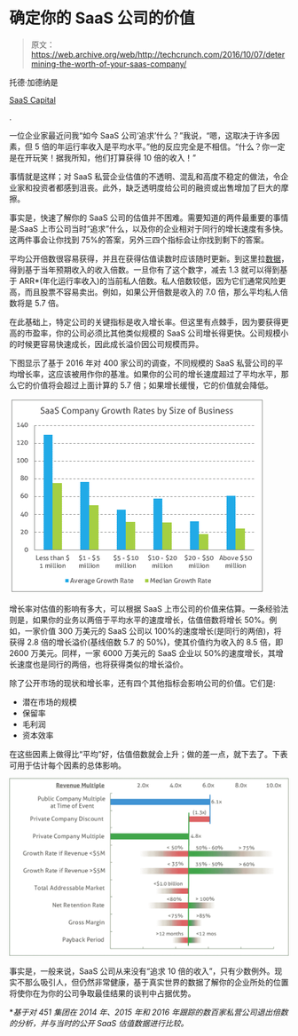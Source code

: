 # 确定你的 SaaS 公司的价值

> 原文：<https://web.archive.org/web/http://techcrunch.com/2016/10/07/determining-the-worth-of-your-saas-company/>

托德·加德纳是

[SaaS Capital](https://web.archive.org/web/20230316102106/http://www.saas-capital.com/)

.

一位企业家最近问我“如今 SaaS 公司‘追求’什么？”我说，“嗯，这取决于许多因素，但 5 倍的年运行率收入是平均水平。”他的反应完全是不相信。“什么？你一定是在开玩笑！据我所知，他们打算获得 10 倍的收入！”

事情就是这样；对 SaaS 私营企业估值的不透明、混乱和高度不稳定的做法，令企业家和投资者都感到沮丧。此外，缺乏透明度给公司的融资或出售增加了巨大的摩擦。

事实是，快速了解你的 SaaS 公司的估值并不困难。需要知道的两件最重要的事情是:SaaS 上市公司当时“追求”什么，以及你的企业相对于同行的增长速度有多快。这两件事会让你找到 75%的答案，另外三四个指标会让你找到剩下的答案。

平均公开倍数很容易获得，并且在获得估值读数时应该随时更新。到这里拉[数据](https://web.archive.org/web/20230316102106/https://www.bvp.com/strategy/cloud-computing/index)，得到基于当年预期收入的收入倍数。一旦你有了这个数字，减去 1.3 就可以得到基于 ARR*(年化运行率收入)的当前私人倍数。私人倍数较低，因为它们通常风险更高，而且股票不容易卖出。例如，如果公开倍数是收入的 7.0 倍，那么平均私人倍数将是 5.7 倍。

在此基础上，特定公司的关键指标是收入增长率。但这里有点棘手，因为要获得更高的市盈率，你的公司必须比其他类似规模的 SaaS 公司增长得更快。公司规模小的时候更容易快速成长，因此成长溢价因公司规模而异。

下图显示了基于 2016 年对 400 家公司的调查，不同规模的 SaaS 私营公司的平均增长率，这应该被用作你的基准。如果你的公司的增长速度超过了平均水平，那么它的价值将会超过上面计算的 5.7 倍；如果增长缓慢，它的价值就会降低。

![unnamed-1](img/3df6c11ca6d00e627a078a75d1147cc7.png)

增长率对估值的影响有多大，可以根据 SaaS 上市公司的价值来估算。一条经验法则是，如果你的业务以两倍于平均水平的速度增长，估值倍数将增长 50%。例如，一家价值 300 万美元的 SaaS 公司以 100%的速度增长(是同行的两倍)，将获得 2.8 倍的增长溢价(基线倍数 5.7 的 50%)，使其价值约为收入的 8.5 倍，即 2600 万美元。同样，一家 6000 万美元的 SaaS 企业以 50%的速度增长，其增长速度也是同行的两倍，也将获得类似的增长溢价。

除了公开市场的现状和增长率，还有四个其他指标会影响公司的价值。它们是:

*   潜在市场的规模
*   保留率
*   毛利润
*   资本效率

在这些因素上做得比“平均”好，估值倍数就会上升；做的差一点，就下去了。下表可用于估计每个因素的总体影响。

![unnamed](img/fbe4badcb7f4e46fdae12d2b0c82a796.png)

事实是，一般来说，SaaS 公司从来没有“追求 10 倍的收入”，只有少数例外。现实不那么吸引人，但仍然非常健康，基于真实世界的数据了解你的企业所处的位置将使你在为你的公司争取最佳结果的谈判中占据优势。

**基于对 451 集团在 2014 年、2015 年和 2016 年跟踪的数百家私营公司退出倍数的分析，并与当时的公开 SaaS 估值数据进行比较。*